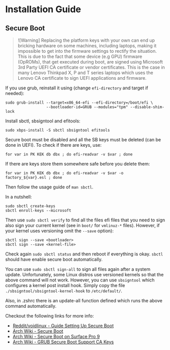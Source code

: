 # Installation Guide

## Secure Boot

> ![Warning]
> Replacing the platform keys with your own can end up bricking hardware on some
> machines, including laptops, making it impossible to get into the firmware
> settings to rectify the situation. This is due to the fact that some device
> (e.g GPU) firmware (OpROMs), that get executed during boot, are signed using
> Microsoft 3rd Party UEFI CA certificate or vendor certificates. This is the
> case in many Lenovo Thinkpad X, P and T series laptops which uses the Lenovo
> CA certificate to sign UEFI applications and firmware.

If you use grub, reinstall it using (change `efi-directory` and target if needed):

```shell
sudo grub-install --target=x86_64-efi --efi-directory=/boot/efi \
                  --bootloader-id=GRUB --modules="tpm" --disable-shim-lock
```

Install sbctl, sbsigntool and efitools:

```shell
sudo xbps-install -S sbctl sbsigntool efitools
```

Secure boot must be disabled and all the SB keys must be deleted (can be done in
UEFI). To check if there are keys, use:

```shell
for var in PK KEK db dbx ; do efi-readvar -v $var ; done
```

If there are keys store them somewhere safe before you delete them:

```shell
for var in PK KEK db dbx ; do efi-readvar -v $var -o factory_${var}.esl ; done
```

Then follow the usage guide of `man sbctl`.

In a nutshell:

```shell
sudo sbctl create-keys
sbctl enroll-keys --microsoft
```

Then use `sudo sbctl verify` to find all the files efi files that you need to
sign also sign your current kernel (see in `boot/` for `vmlinuz-*` files).
However, if your kernel uses versioning omit the `--save` option):

```shell
sbctl sign --save <bootloader>
sbctl sign --save <kernel-file>
```

Check again `sudo sbctl status` and then reboot if everything is okay. `sbctl`
should have enable secure boot automatically.

You can use `sudo sbctl sign-all` to sign all files again after a system update.
Unfortunately, some Linux distros use versioned kernels so that the above
command will not work. However, you can use `sbsigntool` which configures a
kernel post install hook. Simply copy the file
`./sbsigntool/sbsigntool-kernel-hook` to `/etc/default/`.

Also, in .zshrc there is an update-all function defined which runs the above
command automatically.

Checkout the following links for more info:

- [Reddit/voidlinux - Guide Setting Up Secure Boot](https://www.reddit.com/r/voidlinux/comments/182m6k0/guide_setting_up_secure_boot/)
- [Arch Wiki - Secure Boot](https://wiki.archlinux.org/title/Unified_Extensible_Firmware_Interface/Secure_Boot#Implementing_Secure_Boot)
- [Arch Wiki - Secure Boot on Surface Pro 9](https://wiki.archlinux.org/title/Microsoft_Surface_Pro_9#Secure_Boot)
- [Arch Wiki - GRUB Secure Boot Support CA Keys](https://wiki.archlinux.org/title/GRUB#Secure_Boot_support)
